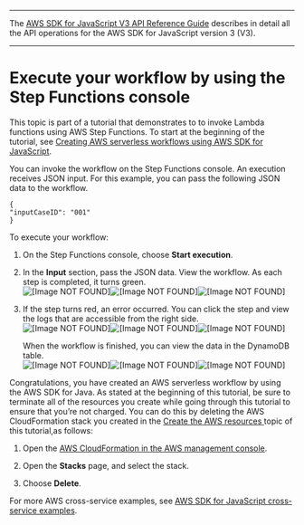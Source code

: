 --------

 The [AWS SDK for JavaScript V3 API Reference Guide](https://docs.aws.amazon.com/AWSJavaScriptSDK/v3/latest/index.html) describes in detail all the API operations for the AWS SDK for JavaScript version 3 \(V3\)\. 

--------

# Execute your workflow by using the Step Functions console<a name="serverless-step-functions-example-execute-workflow"></a>

This topic is part of a tutorial that demonstrates to to invoke Lambda functions using AWS Step Functions\. To start at the beginning of the tutorial, see [Creating AWS serverless workflows using AWS SDK for JavaScript](serverless-step-functions-example.md)\.

You can invoke the workflow on the Step Functions console\. An execution receives JSON input\. For this example, you can pass the following JSON data to the workflow\.

```
{
"inputCaseID": "001"
}
```

To execute your workflow:

1. On the Step Functions console, choose **Start execution**\.

1. In the **Input** section, pass the JSON data\. View the workflow\. As each step is completed, it turns green\.  
![\[Image NOT FOUND\]](http://docs.aws.amazon.com/sdk-for-javascript/v3/developer-guide/)![\[Image NOT FOUND\]](http://docs.aws.amazon.com/sdk-for-javascript/v3/developer-guide/)![\[Image NOT FOUND\]](http://docs.aws.amazon.com/sdk-for-javascript/v3/developer-guide/)

1. If the step turns red, an error occurred\. You can click the step and view the logs that are accessible from the right side\.  
![\[Image NOT FOUND\]](http://docs.aws.amazon.com/sdk-for-javascript/v3/developer-guide/)![\[Image NOT FOUND\]](http://docs.aws.amazon.com/sdk-for-javascript/v3/developer-guide/)![\[Image NOT FOUND\]](http://docs.aws.amazon.com/sdk-for-javascript/v3/developer-guide/)

   When the workflow is finished, you can view the data in the DynamoDB table\.  
![\[Image NOT FOUND\]](http://docs.aws.amazon.com/sdk-for-javascript/v3/developer-guide/)![\[Image NOT FOUND\]](http://docs.aws.amazon.com/sdk-for-javascript/v3/developer-guide/)![\[Image NOT FOUND\]](http://docs.aws.amazon.com/sdk-for-javascript/v3/developer-guide/)

Congratulations, you have created an AWS serverless workflow by using the AWS SDK for Java\. As stated at the beginning of this tutorial, be sure to terminate all of the resources you create while going through this tutorial to ensure that you’re not charged\. You can do this by deleting the AWS CloudFormation stack you created in the [Create the AWS resources ](serverless-step-functions-example-create-resources.md) topic of this tutorial,as follows:

1. Open the [AWS CloudFormation in the AWS management console]( https://console.aws.amazon.com/cloudformation/home)\.

1. Open the **Stacks** page, and select the stack\.

1. Choose **Delete**\.

For more AWS cross\-service examples, see [AWS SDK for JavaScript cross\-service examples](https://docs.aws.amazon.com/sdk-for-javascript/v3/developer-guide/tutorials.html)\.
